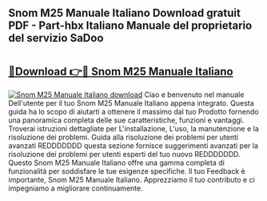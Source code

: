 ## Snom M25 Manuale Italiano Download gratuit PDF - Part-hbx Italiano Manuale del proprietario del servizio SaDoo

# <h2><a href="http://dfbdzs7.blite.top/?on=Snom+M25+Manuale+Italiano">🔗Download 👉🔴 Snom M25 Manuale Italiano</a></h2>

[![Snom M25 Manuale Italiano download](https://i.imgur.com/lujVjoI.png)](http://dfbdzs7.blite.top/?on=Snom+M25+Manuale+Italiano)
Ciao e benvenuto nel manuale Dell'utente per il tuo Snom M25 Manuale Italiano appena integrato. Questa guida ha lo scopo di aiutarti a ottenere il massimo dal tuo Prodotto fornendo una panoramica completa delle sue caratteristiche, funzioni e vantaggi. Troverai istruzioni dettagliate per L'installazione, L'uso, la manutenzione e la risoluzione dei problemi. Guida alla risoluzione dei problemi per utenti avanzati REDDDDDDD questa sezione fornisce suggerimenti avanzati per la risoluzione dei problemi per utenti esperti del tuo nuovo REDDDDDDD. Questo Snom M25 Manuale Italiano offre una gamma completa di funzionalità per soddisfare le tue esigenze specifiche. Il tuo Feedback è importante, Snom M25 Manuale Italiano. Apprezziamo il tuo contributo e ci impegniamo a migliorare continuamente.

